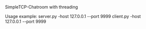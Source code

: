 SimpleTCP-Chatroom
with threading

Usage example:
server.py -host 127.0.0.1 --port 9999
client.py -host 127.0.0.1 --port 9999
